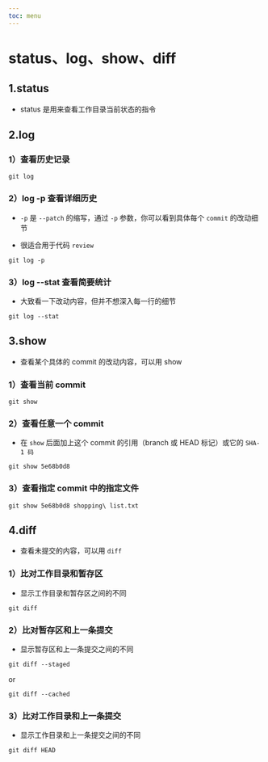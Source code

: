 ```yaml
---
toc: menu
---
```


# status、log、show、diff

## 1.status

- status 是用来查看工作目录当前状态的指令

## 2.log

### 1）查看历史记录

```
git log
```

### 2）log -p 查看详细历史

- `-p` 是 `--patch` 的缩写，通过 `-p` 参数，你可以看到具体每个 `commit` 的改动细节

- 很适合用于代码 `review`

```
git log -p
```

### 3）log --stat 查看简要统计

- 大致看一下改动内容，但并不想深入每一行的细节

```
git log --stat
```

## 3.show

- 查看某个具体的 commit 的改动内容，可以用 show

### 1）查看当前 commit

```
git show
```

### 2）查看任意一个 commit

- 在 `show` 后面加上这个 commit 的引用（branch 或 HEAD 标记）或它的 `SHA-1 码`

```
git show 5e68b0d8
```

### 3）查看指定 commit 中的指定文件

```
git show 5e68b0d8 shopping\ list.txt
```

## 4.diff

- 查看未提交的内容，可以用 `diff`

### 1）比对工作目录和暂存区

- 显示工作目录和暂存区之间的不同

```
git diff
```

### 2）比对暂存区和上一条提交

- 显示暂存区和上一条提交之间的不同

```
git diff --staged
```

or

```
git diff --cached
```

### 3）比对工作目录和上一条提交

- 显示工作目录和上一条提交之间的不同

```
git diff HEAD
```
